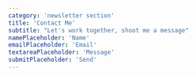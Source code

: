 ```yaml
---
category: 'newsletter section'
title: 'Contact Me'
subtitle: "Let's work together, shoot me a message"
namePlaceholder: 'Name'
emailPlaceholder: 'Email'
textareaPlaceholder: 'Message'
submitPlaceholder: 'Send'
---
```

